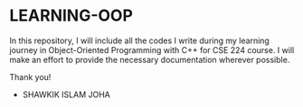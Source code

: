 # LEARNING-OOP
In this repository, I will include all the codes I write during my learning journey in Object-Oriented Programming with C++ for CSE 224 course.
I will make an effort to provide the necessary documentation wherever possible.

Thank you!
- SHAWKIK ISLAM JOHA 
